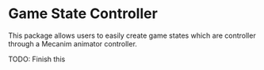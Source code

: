 # Game State Controller

This package allows users to easily create game states which are controller through a Mecanim animator controller.

TODO: Finish this

